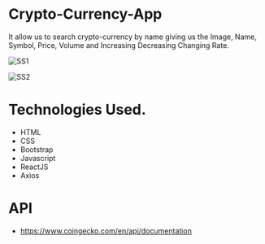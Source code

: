 # Crypto-Currency-App
It allow us to search crypto-currency by name giving us the Image, Name, Symbol, Price, Volume and Increasing Decreasing Changing Rate. 

![SS1](https://user-images.githubusercontent.com/22360258/143830595-588e26cb-29ef-464a-b506-1f3926e82994.PNG)

![SS2](https://user-images.githubusercontent.com/22360258/143830715-d3c110a8-f3e3-401f-ad8b-2c8a89ddf80e.PNG)


# Technologies Used.
- HTML
- CSS
- Bootstrap
- Javascript
- ReactJS
- Axios

# API
- https://www.coingecko.com/en/api/documentation
